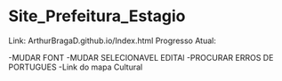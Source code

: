 # Site_Prefeitura_Estagio
Link: ArthurBragaD.github.io/Index.html
Progresso Atual:


-MUDAR FONT
-MUDAR SELECIONAVEL EDITAl
-PROCURAR ERROS DE PORTUGUES
-Link do mapa Cultural